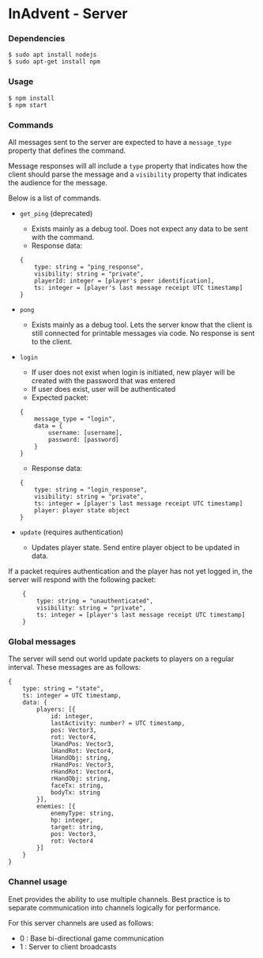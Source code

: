 # InAdvent - Server

### Dependencies
```
$ sudo apt install nodejs
$ sudo apt-get install npm
```
### Usage
```
$ npm install
$ npm start
```

### Commands

All messages sent to the server are expected to have a `message_type` property that defines the command.

Message responses will all include a `type` property that indicates how the client should parse the message and a `visibility` property that indicates the audience for the message.

Below is a list of commands.

* `get_ping` (deprecated)
    - Exists mainly as a debug tool. Does not expect any data to be sent with the command.
    - Response data:
    ```
    {
        type: string = "ping_response",
        visibility: string = "private",
        playerId: integer = [player's peer identification],
        ts: integer = [player's last message receipt UTC timestamp]
    }
    ```

* `pong`
    - Exists mainly as a debug tool. Lets the server know that the client is still connected for printable messages via code. No response is sent to the client.

* `login`
    - If user does not exist when login is initiated, new player will be created with the password that was entered
    - If user does exist, user will be authenticated
    - Expected packet:
    ```
    {
        message_type = "login",
        data = {
            username: [username],
            password: [password]
        }
    }
    ```
    - Response data:
    ```
    {
        type: string = "login_response",
        visibility: string = "private",
        ts: integer = [player's last message receipt UTC timestamp]
        player: player state object
    }
    ```


* `update` (requires authentication)
    - Updates player state. Send entire player object to be updated in data.


If a packet requires authentication and the player has not yet logged in, the server will respond with the following packet:
```
    {
        type: string = "unauthenticated",
        visibility: string = "private",
        ts: integer = [player's last message receipt UTC timestamp]
    }
```

### Global messages

The server will send out world update packets to players on a regular interval. These messages are as follows:

```
{
    type: string = "state",
    ts: integer = UTC timestamp,
    data: {
        players: [{
            id: integer,
            lastActivity: number? = UTC timestamp,
            pos: Vector3,
            rot: Vector4,
            lHandPos: Vector3,
            lHandRot: Vector4,
            lHandObj: string,
            rHandPos: Vector3,
            rHandRot: Vector4,
            rHandObj: string,
            faceTx: string,
            bodyTx: string
        }],
        enemies: [{
            enemyType: string,
            hp: integer,
            target: string,
            pos: Vector3,
            rot: Vector4
        }]
    }
}
```


### Channel usage

Enet provides the ability to use multiple channels. Best practice is to separate communication into channels logically for performance.

For this server channels are used as follows:

* 0 : Base bi-directional game communication
* 1 : Server to client broadcasts 

